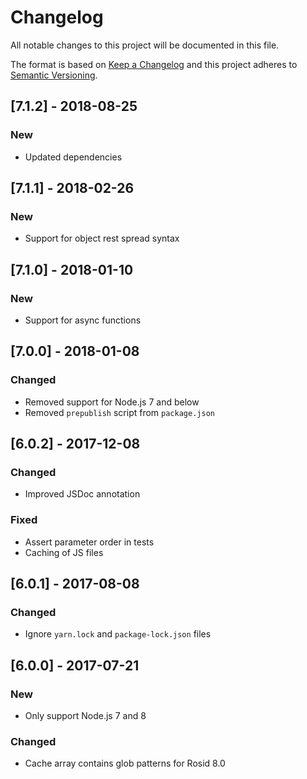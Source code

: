 # Changelog

All notable changes to this project will be documented in this file.

The format is based on [Keep a Changelog](http://keepachangelog.com/en/1.0.0/) and this project adheres to [Semantic Versioning](http://semver.org/spec/v2.0.0.html).

## [7.1.2] - 2018-08-25

### New

- Updated dependencies

## [7.1.1] - 2018-02-26

### New

- Support for object rest spread syntax

## [7.1.0] - 2018-01-10

### New

- Support for async functions

## [7.0.0] - 2018-01-08

### Changed

- Removed support for Node.js 7 and below
- Removed `prepublish` script from `package.json`

## [6.0.2] - 2017-12-08

### Changed

- Improved JSDoc annotation

### Fixed

- Assert parameter order in tests
- Caching of JS files

## [6.0.1] - 2017-08-08

### Changed

- Ignore `yarn.lock` and `package-lock.json` files

## [6.0.0] - 2017-07-21

### New

- Only support Node.js 7 and 8

### Changed

- Cache array contains glob patterns for Rosid 8.0